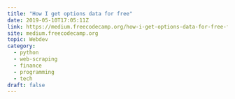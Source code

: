```yaml
---
title: "How I get options data for free"
date: 2019-05-10T17:05:11Z
link: https://medium.freecodecamp.org/how-i-get-options-data-for-free-fba22d395cc8?source=rss----336d898217ee---4&utm_medium=RSS&utm_source=hune
site: medium.freecodecamp.org
topic: Webdev
category:
  - python
  - web-scraping
  - finance
  - programming
  - tech
draft: false
---
```

